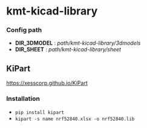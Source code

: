 # kmt-kicad-library

### Config path

- **DIR_3DMODEL** : *path/kmt-kicad-library/3dmodels*
- **DIR_SHEET** : *path/kmt-kicad-library/sheet*

## KiPart
https://xesscorp.github.io/KiPart

### Installation
- `pip install kipart`
- `kipart -s name nrf52840.xlsx -o nrf52840.lib`